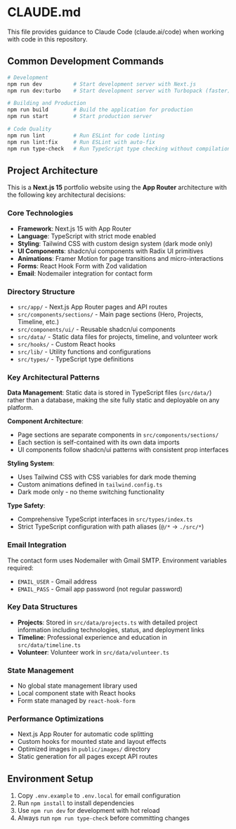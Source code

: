 # CLAUDE.md

This file provides guidance to Claude Code (claude.ai/code) when working with code in this repository.

## Common Development Commands

```bash
# Development
npm run dev          # Start development server with Next.js
npm run dev:turbo    # Start development server with Turbopack (faster)

# Building and Production
npm run build        # Build the application for production
npm run start        # Start production server

# Code Quality
npm run lint         # Run ESLint for code linting
npm run lint:fix     # Run ESLint with auto-fix
npm run type-check   # Run TypeScript type checking without compilation
```

## Project Architecture

This is a **Next.js 15** portfolio website using the **App Router** architecture with the following key architectural decisions:

### Core Technologies
- **Framework**: Next.js 15 with App Router
- **Language**: TypeScript with strict mode enabled
- **Styling**: Tailwind CSS with custom design system (dark mode only)
- **UI Components**: shadcn/ui components with Radix UI primitives
- **Animations**: Framer Motion for page transitions and micro-interactions
- **Forms**: React Hook Form with Zod validation
- **Email**: Nodemailer integration for contact form

### Directory Structure
- `src/app/` - Next.js App Router pages and API routes
- `src/components/sections/` - Main page sections (Hero, Projects, Timeline, etc.)
- `src/components/ui/` - Reusable shadcn/ui components
- `src/data/` - Static data files for projects, timeline, and volunteer work
- `src/hooks/` - Custom React hooks
- `src/lib/` - Utility functions and configurations
- `src/types/` - TypeScript type definitions

### Key Architectural Patterns

**Data Management**: Static data is stored in TypeScript files (`src/data/`) rather than a database, making the site fully static and deployable on any platform.

**Component Architecture**: 
- Page sections are separate components in `src/components/sections/`
- Each section is self-contained with its own data imports
- UI components follow shadcn/ui patterns with consistent prop interfaces

**Styling System**:
- Uses Tailwind CSS with CSS variables for dark mode theming
- Custom animations defined in `tailwind.config.ts`
- Dark mode only - no theme switching functionality

**Type Safety**: 
- Comprehensive TypeScript interfaces in `src/types/index.ts`
- Strict TypeScript configuration with path aliases (`@/*` -> `./src/*`)

### Email Integration
The contact form uses Nodemailer with Gmail SMTP. Environment variables required:
- `EMAIL_USER` - Gmail address
- `EMAIL_PASS` - Gmail app password (not regular password)

### Key Data Structures
- **Projects**: Stored in `src/data/projects.ts` with detailed project information including technologies, status, and deployment links
- **Timeline**: Professional experience and education in `src/data/timeline.ts`
- **Volunteer**: Volunteer work in `src/data/volunteer.ts`

### State Management
- No global state management library used
- Local component state with React hooks
- Form state managed by `react-hook-form`

### Performance Optimizations
- Next.js App Router for automatic code splitting
- Custom hooks for mounted state and layout effects
- Optimized images in `public/images/` directory
- Static generation for all pages except API routes

## Environment Setup

1. Copy `.env.example` to `.env.local` for email configuration
2. Run `npm install` to install dependencies
3. Use `npm run dev` for development with hot reload
4. Always run `npm run type-check` before committing changes